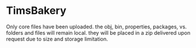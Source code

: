 # TimsBakery

Only core files have been uploaded. the obj, bin, properties, packages, vs. folders and files will remain local. they will be placed in a zip delivered upon request due to size and storage limitation. 
